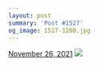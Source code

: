 ```yaml
---
layout: post
summary: 'Post #1527'
og_image: 1527-1280.jpg
---
```


<p>
  <time>
    <a href="/1527">November 26, 2021</a>
  </time>
  <a href="/1527">
    <img src="{{ site.assets_url }}/1527-640.jpg" srcset="{{ site.assets_url }}/1527-320.jpg 320w, {{ site.assets_url }}/1527-640.jpg 640w, {{ site.assets_url }}/1527-960.jpg 960w, {{ site.assets_url }}/1527-1280.jpg 1280w" sizes="(min-width: 700px) 50vw, calc(100vw - 2rem)" />
  </a>
</p>
